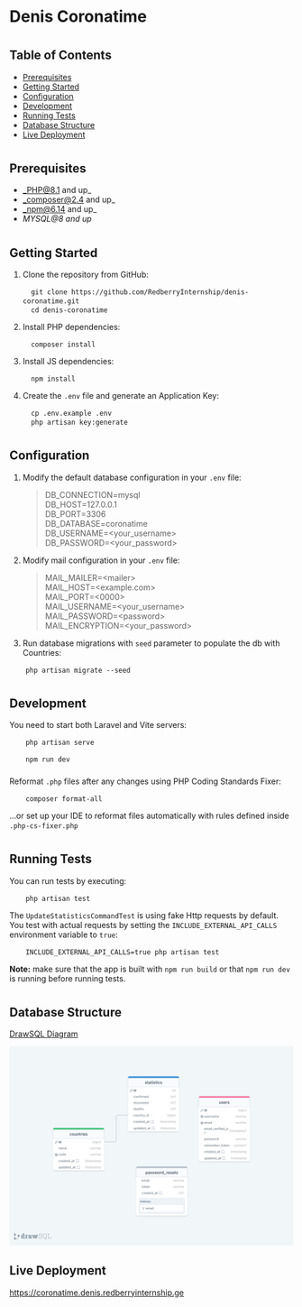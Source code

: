 # Denis Coronatime

#

## Table of Contents

* [Prerequisites](#prerequisites)
* [Getting Started](#getting-started)
* [Configuration](#configuration)
* [Development](#development)
* [Running Tests](#running-tests)
* [Database Structure](#database-structure)
* [Live Deployment](#live-deployment)

#

## Prerequisites

* _PHP@8.1 and up_
* _composer@2.4 and up_
* _npm@6.14 and up_
* _MYSQL@8 and up_

#

## Getting Started

1. Clone the repository from GitHub:
    ```shell
      git clone https://github.com/RedberryInternship/denis-coronatime.git
      cd denis-coronatime
    ```
2. Install PHP dependencies:
    ```shell
      composer install
    ```
3. Install JS dependencies:
    ```shell
      npm install
    ```
4. Create the `.env` file and generate an Application Key:
    ```shell
      cp .env.example .env
      php artisan key:generate
    ```

#

## Configuration

1. Modify the default database configuration in your `.env` file:
   > DB_CONNECTION=mysql <br>
   DB_HOST=127.0.0.1 <br>
   DB_PORT=3306 <br>
   DB_DATABASE=coronatime <br>
   DB_USERNAME=<your_username> <br>
   DB_PASSWORD=<your_password> <br>

2. Modify mail configuration in your `.env` file:
   > MAIL_MAILER=&lt;mailer&gt; <br>
   MAIL_HOST=&lt;example.com&gt; <br>
   MAIL_PORT=&lt;0000&gt; <br>
   MAIL_USERNAME=&lt;your_username&gt; <br>
   MAIL_PASSWORD=&lt;password&gt; <br>
   MAIL_ENCRYPTION=&lt;your_password&gt; <br>

3. Run database migrations with `seed` parameter to populate the db with Countries:

```shell
    php artisan migrate --seed
```

#

## Development

You need to start both Laravel and Vite servers:

```shell
    php artisan serve
```

```shell
    npm run dev
```

###

Reformat `.php` files after any changes using PHP Coding Standards Fixer:

```shell
    composer format-all
```

...or set up your IDE to reformat files automatically with rules defined inside `.php-cs-fixer.php`

#

## Running Tests

You can run tests by executing:
```shell
    php artisan test
```

The `UpdateStatisticsCommandTest` is using fake Http requests by default. You test with actual requests by setting the
`INCLUDE_EXTERNAL_API_CALLS` environment variable to `true`:

```shell
    INCLUDE_EXTERNAL_API_CALLS=true php artisan test
```

**Note:** make sure that the app is built with `npm run build` or that `npm run dev` is running before running tests.

#

## Database Structure

[DrawSQL Diagram](https://drawsql.app/teams/team-denis/diagrams/coronatime)

![Database Structure](readme/assets/db-structure-drawsql.png)


## Live Deployment

https://coronatime.denis.redberryinternship.ge
